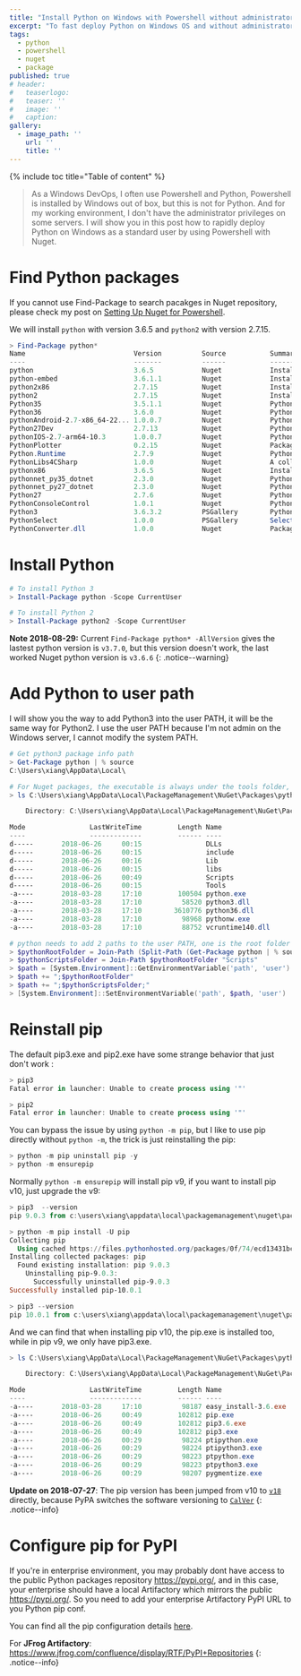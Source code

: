 ```yaml
---
title: "Install Python on Windows with Powershell without administrator privileges"
excerpt: "To fast deploy Python on Windows OS and without administrator privileges, we can use Powershell Install-Package to archive it."
tags:
  - python
  - powershell
  - nuget
  - package
published: true
# header:
#   teaserlogo:
#   teaser: ''
#   image: ''
#   caption:
gallery:
  - image_path: ''
    url: ''
    title: ''
---
```


{% include toc title="Table of content" %}

> As a Windows DevOps, I often use Powershell and Python, Powershell is installed by Windows out of box, but this is not for Python. And for my working environment, I don't have the administrator privileges on some servers. I will show you in this post how to rapidly deploy Python on Windows as a standard user by using Powershell with Nuget.

# Find Python packages

If you cannot use Find-Package to search pacakges in Nuget repository, please check my post on [Setting Up Nuget for Powershell](https://copdips.com/2018/05/setting-up-powershell-gallery-and-nuget-gallery-for-powershell.html#set-up-nuget-for-powershell).

We will install `python` with version 3.6.5 and `python2` with version 2.7.15.

```powershell
> Find-Package python*
Name                           Version          Source           Summary
----                           -------          ------           -------
python                         3.6.5            Nuget            Installs 64-bit Python for use in build scenarios.
python-embed                   3.6.1.1          Nuget            Installs 64-bit Python for use in build scenarios a...
python2x86                     2.7.15           Nuget            Installs 32-bit Python 2.7 for use in build scenarios.
python2                        2.7.15           Nuget            Installs 64-bit Python 2.7 for use in build scenarios.
Python35                       3.5.1.1          Nuget            Python 3.5 API
Python36                       3.6.0            Nuget            Python 3.6 API
pythonAndroid-2.7-x86_64-22... 1.0.0.7          Nuget            Python 2.7 android api version: 22.0.0 architecture... pythonAndroid-2.7-armeabi-v... 1.0.0.7          Nuget            Python 2.7 android api version: 22.0.0 architecture... pythonAndroid-2.7-x86_64-23... 1.0.0.7          Nuget            Python 2.7 android api version: 23.0.0 architecture...
Python27Dev                    2.7.13           Nuget            Python 2.7 unofficial dev environment package
pythonIOS-2.7-arm64-10.3       1.0.0.7          Nuget            Python 2.7 iOS api version: 10.3 architecture: arm64
PythonPlotter                  0.2.15           Nuget            Package to allow use of matplotlib from .NET....
Python.Runtime                 2.7.9            Nuget            Python 2.7.9 as a single, stand-alone executable wi...
PythonLibs4CSharp              1.0.0            Nuget            A collection of Iron Python compiled libraries with...
pythonx86                      3.6.5            Nuget            Installs 32-bit Python for use in build scenarios.
pythonnet_py35_dotnet          2.3.0            Nuget            Python 3.5 and .NET Framework
pythonnet_py27_dotnet          2.3.0            Nuget            Python 2.7 and .NET Framework
Python27                       2.7.6            Nuget            Python 2.7 API
PythonConsoleControl           1.0.1            Nuget            PythonConsole
Python3                        3.6.3.2          PSGallery        Python3 interpreter
PythonSelect                   1.0.0            PSGallery        Select a Python distribution to use within a PowerS...
PythonConverter.dll            1.0.0            Nuget            Package description
```

# Install Python

```powershell
# To install Python 3
> Install-Package python -Scope CurrentUser

# To install Python 2
> Install-Package python2 -Scope CurrentUser
```

**Note 2018-08-29:**
Current `Find-Package python* -AllVersion` gives the lastest python version is `v3.7.0`, but this version doesn't work, the last worked Nuget python version is `v3.6.6`
{: .notice--warning}

# Add Python to user path

I will show you the way to add Python3 into the user PATH, it will be the same way for Python2.
I use the user PATH because I'm not admin on the Windows server, I cannot modify the system PATH.

```powershell
# Get python3 package info path
> Get-Package python | % source
C:\Users\xiang\AppData\Local\

# For Nuget packages, the executable is always under the tools folder, and the tools folder is at the same level as .nupkg file.
> ls C:\Users\xiang\AppData\Local\PackageManagement\NuGet\Packages\python.3.6.5\tools\

    Directory: C:\Users\xiang\AppData\Local\PackageManagement\NuGet\Packages\python.3.6.5\tools

Mode                LastWriteTime         Length Name
----                -------------         ------ ----
d-----       2018-06-26     00:15                DLLs
d-----       2018-06-26     00:15                include
d-----       2018-06-26     00:16                Lib
d-----       2018-06-26     00:15                libs
d-----       2018-06-26     00:49                Scripts
d-----       2018-06-26     00:15                Tools
-a----       2018-03-28     17:10         100504 python.exe
-a----       2018-03-28     17:10          58520 python3.dll
-a----       2018-03-28     17:10        3610776 python36.dll
-a----       2018-03-28     17:10          98968 pythonw.exe
-a----       2018-03-28     17:10          88752 vcruntime140.dll

# python needs to add 2 paths to the user PATH, one is the root folder containing python.exe, another is the Sripts folder.
> $pythonRootFolder = Join-Path (Split-Path (Get-Package python | % source)) "tools"
> $pythonScriptsFolder = Join-Path $pythonRootFolder "Scripts"
> $path = [System.Environment]::GetEnvironmentVariable('path', 'user')
> $path += ";$pythonRootFolder"
> $path += ";$pythonScriptsFolder;"
> [System.Environment]::SetEnvironmentVariable('path', $path, 'user')
```

# Reinstall pip

The default pip3.exe and pip2.exe have some strange behavior that just don't work :

```powershell
> pip3
Fatal error in launcher: Unable to create process using '"'

> pip2
Fatal error in launcher: Unable to create process using '"'
```

You can bypass the issue by using `python -m pip`, but I like to use pip directly without `python -m`, the trick is just reinstalling the pip:

```powershell
> python -m pip uninstall pip -y
> python -m ensurepip
```
Normally `python -m ensurepip` will install pip v9, if you want to install pip v10, just upgrade the v9:
```powershell
> pip3  --version
pip 9.0.3 from c:\users\xiang\appdata\local\packagemanagement\nuget\packages\python.3.6.5\tools\lib\site-packages (python 3.6)

> python -m pip install -U pip
Collecting pip
  Using cached https://files.pythonhosted.org/packages/0f/74/ecd13431bcc456ed390b44c8a6e917c1820365cbebcb6a8974d1cd045ab4/pip-10.0.1-py2.py3-none-any.whl
Installing collected packages: pip
  Found existing installation: pip 9.0.3
    Uninstalling pip-9.0.3:
      Successfully uninstalled pip-9.0.3
Successfully installed pip-10.0.1

> pip3 --version
pip 10.0.1 from c:\users\xiang\appdata\local\packagemanagement\nuget\packages\python.3.6.5\tools\lib\site-packages\pip (python 3.6)
```

And we can find that when installing pip v10, the pip.exe is installed too, while in pip v9, we only have pip3.exe.

```powershell
> ls C:\Users\xiang\AppData\Local\PackageManagement\NuGet\Packages\python.3.6.5\tools\Scripts\

    Directory: C:\Users\xiang\AppData\Local\PackageManagement\NuGet\Packages\python.3.6.5\tools\Scripts

Mode                LastWriteTime         Length Name
----                -------------         ------ ----
-a----       2018-03-28     17:10          98187 easy_install-3.6.exe
-a----       2018-06-26     00:49         102812 pip.exe
-a----       2018-06-26     00:49         102812 pip3.6.exe
-a----       2018-06-26     00:49         102812 pip3.exe
-a----       2018-06-26     00:29          98224 ptipython.exe
-a----       2018-06-26     00:29          98224 ptipython3.exe
-a----       2018-06-26     00:29          98223 ptpython.exe
-a----       2018-06-26     00:29          98223 ptpython3.exe
-a----       2018-06-26     00:29          98207 pygmentize.exe
```

**Update on 2018-07-27**:
The pip version has been jumped from v10 to [`v18`](https://pip.pypa.io/en/stable/news/#id1) directly, because PyPA switches the software versioning to [`CalVer`](https://calver.org/)
{: .notice--info}

# Configure pip for PyPI

If you're in enterprise environment, you may probably dont have access to the public Python packages repository https://pypi.org/, and in this case, your enterprise should have a local Artifactory which mirrors the public https://pypi.org/. So you need to add your enterprise Artifactory PyPI URL to you Python pip conf.

You can find all the pip configuration details [here](https://pip.pypa.io/en/stable/user_guide/#configuration).

For **JFrog Artifactory**:
<https://www.jfrog.com/confluence/display/RTF/PyPI+Repositories>
{: .notice--info}
